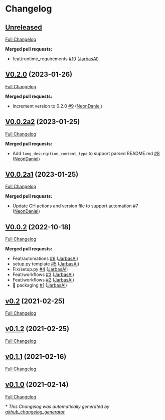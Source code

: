 # Changelog

## [Unreleased](https://github.com/OpenVoiceOS/skill-ovos-stop/tree/HEAD)

[Full Changelog](https://github.com/OpenVoiceOS/skill-ovos-stop/compare/V0.2.0...HEAD)

**Merged pull requests:**

- feat/runtime\_requirements [\#10](https://github.com/OpenVoiceOS/skill-ovos-stop/pull/10) ([JarbasAl](https://github.com/JarbasAl))

## [V0.2.0](https://github.com/OpenVoiceOS/skill-ovos-stop/tree/V0.2.0) (2023-01-26)

[Full Changelog](https://github.com/OpenVoiceOS/skill-ovos-stop/compare/V0.0.2a2...V0.2.0)

**Merged pull requests:**

- Increment version to 0.2.0 [\#9](https://github.com/OpenVoiceOS/skill-ovos-stop/pull/9) ([NeonDaniel](https://github.com/NeonDaniel))

## [V0.0.2a2](https://github.com/OpenVoiceOS/skill-ovos-stop/tree/V0.0.2a2) (2023-01-25)

[Full Changelog](https://github.com/OpenVoiceOS/skill-ovos-stop/compare/V0.0.2a1...V0.0.2a2)

**Merged pull requests:**

- Add `long_description_content_type` to support parsed README.md [\#8](https://github.com/OpenVoiceOS/skill-ovos-stop/pull/8) ([NeonDaniel](https://github.com/NeonDaniel))

## [V0.0.2a1](https://github.com/OpenVoiceOS/skill-ovos-stop/tree/V0.0.2a1) (2023-01-25)

[Full Changelog](https://github.com/OpenVoiceOS/skill-ovos-stop/compare/V0.0.2...V0.0.2a1)

**Merged pull requests:**

- Update GH actions and version file to support automation [\#7](https://github.com/OpenVoiceOS/skill-ovos-stop/pull/7) ([NeonDaniel](https://github.com/NeonDaniel))

## [V0.0.2](https://github.com/OpenVoiceOS/skill-ovos-stop/tree/V0.0.2) (2022-10-18)

[Full Changelog](https://github.com/OpenVoiceOS/skill-ovos-stop/compare/v0.2...V0.0.2)

**Merged pull requests:**

- Feat/automations [\#6](https://github.com/OpenVoiceOS/skill-ovos-stop/pull/6) ([JarbasAl](https://github.com/JarbasAl))
- setup.py template [\#5](https://github.com/OpenVoiceOS/skill-ovos-stop/pull/5) ([JarbasAl](https://github.com/JarbasAl))
- Fix/setup.py [\#4](https://github.com/OpenVoiceOS/skill-ovos-stop/pull/4) ([JarbasAl](https://github.com/JarbasAl))
- Feat/workflows [\#3](https://github.com/OpenVoiceOS/skill-ovos-stop/pull/3) ([JarbasAl](https://github.com/JarbasAl))
- Feat/workflows [\#2](https://github.com/OpenVoiceOS/skill-ovos-stop/pull/2) ([JarbasAl](https://github.com/JarbasAl))
- :tada: packaging [\#1](https://github.com/OpenVoiceOS/skill-ovos-stop/pull/1) ([JarbasAl](https://github.com/JarbasAl))

## [v0.2](https://github.com/OpenVoiceOS/skill-ovos-stop/tree/v0.2) (2021-02-25)

[Full Changelog](https://github.com/OpenVoiceOS/skill-ovos-stop/compare/v0.1.2...v0.2)

## [v0.1.2](https://github.com/OpenVoiceOS/skill-ovos-stop/tree/v0.1.2) (2021-02-25)

[Full Changelog](https://github.com/OpenVoiceOS/skill-ovos-stop/compare/v0.1.1...v0.1.2)

## [v0.1.1](https://github.com/OpenVoiceOS/skill-ovos-stop/tree/v0.1.1) (2021-02-16)

[Full Changelog](https://github.com/OpenVoiceOS/skill-ovos-stop/compare/v0.1.0...v0.1.1)

## [v0.1.0](https://github.com/OpenVoiceOS/skill-ovos-stop/tree/v0.1.0) (2021-02-14)

[Full Changelog](https://github.com/OpenVoiceOS/skill-ovos-stop/compare/d8aa72571b77d10755ada561d63e69359fd69fcb...v0.1.0)



\* *This Changelog was automatically generated by [github_changelog_generator](https://github.com/github-changelog-generator/github-changelog-generator)*
